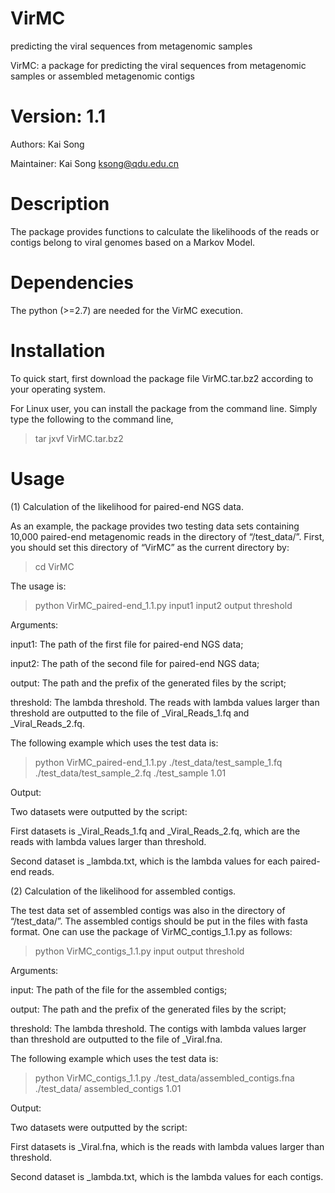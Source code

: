 # VirMC
predicting the viral sequences from metagenomic samples

VirMC: a package for predicting the viral sequences from metagenomic samples or assembled metagenomic contigs

# Version: 1.1

Authors: Kai Song

Maintainer: Kai Song ksong@qdu.edu.cn

# Description

The package provides functions to calculate the likelihoods of the reads or contigs belong to viral genomes based on a Markov Model.

# Dependencies

The python (>=2.7) are needed for the VirMC execution.

# Installation

To quick start, first download the package file VirMC.tar.bz2 according to your operating system.

For Linux user, you can install the package from the command line. Simply type the following to the command line,

> tar jxvf VirMC.tar.bz2

# Usage

(1) Calculation of the likelihood for paired-end NGS data.

As an example, the package provides two testing data sets containing 10,000 paired-end metagenomic reads in the directory of “/test_data/”.
First, you should set this directory of “VirMC” as the current directory by:

> cd VirMC

The usage is:

> python VirMC_paired-end_1.1.py input1 input2 output threshold

Arguments:

input1:  The path of the first file for paired-end NGS data;

input2:  The path of the second file for paired-end NGS data;

output:  The path and the prefix of the generated files by the script;

threshold:  The lambda threshold. The reads with lambda values larger than threshold are outputted to the file of <output>_Viral_Reads_1.fq and <output>_Viral_Reads_2.fq.

The following example which uses the test data is:

> python VirMC_paired-end_1.1.py ./test_data/test_sample_1.fq ./test_data/test_sample_2.fq ./test_sample 1.01

Output:

Two datasets were outputted by the script:

First datasets is <output>_Viral_Reads_1.fq and <output>_Viral_Reads_2.fq, which are the reads with lambda values larger than threshold.
  
Second dataset is <output>_lambda.txt, which is the lambda values for each paired-end reads.

(2) Calculation of the likelihood for assembled contigs.

The test data set of assembled contigs was also in the directory of “/test_data/”. The assembled contigs should be put in the files with fasta format. One can use the package of VirMC_contigs_1.1.py as follows:

> python VirMC_contigs_1.1.py input output threshold

Arguments:

input:  The path of the file for the assembled contigs;

output:  The path and the prefix of the generated files by the script;

threshold:  The lambda threshold. The contigs with lambda values larger than threshold are outputted to the file of <output>_Viral.fna.

The following example which uses the test data is:

> python VirMC_contigs_1.1.py ./test_data/assembled_contigs.fna ./test_data/ assembled_contigs 1.01

Output:

Two datasets were outputted by the script:

First datasets is <output>_Viral.fna, which is the reads with lambda values larger than threshold.

Second dataset is <output>_lambda.txt, which is the lambda values for each contigs.
